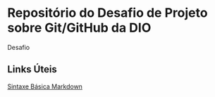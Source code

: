 # Repositório do Desafio de Projeto sobre Git/GitHub da DIO
Desafio

## Links Úteis
[Sintaxe Básica Markdown](https://www.markdownguide.org/basic-syntax/)
